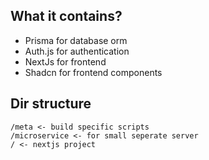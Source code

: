## What it contains?

- Prisma for database orm
- Auth.js for authentication
- NextJs for frontend
- Shadcn for frontend components

## Dir structure

```
/meta <- build specific scripts
/microservice <- for small seperate server
/ <- nextjs project
```
